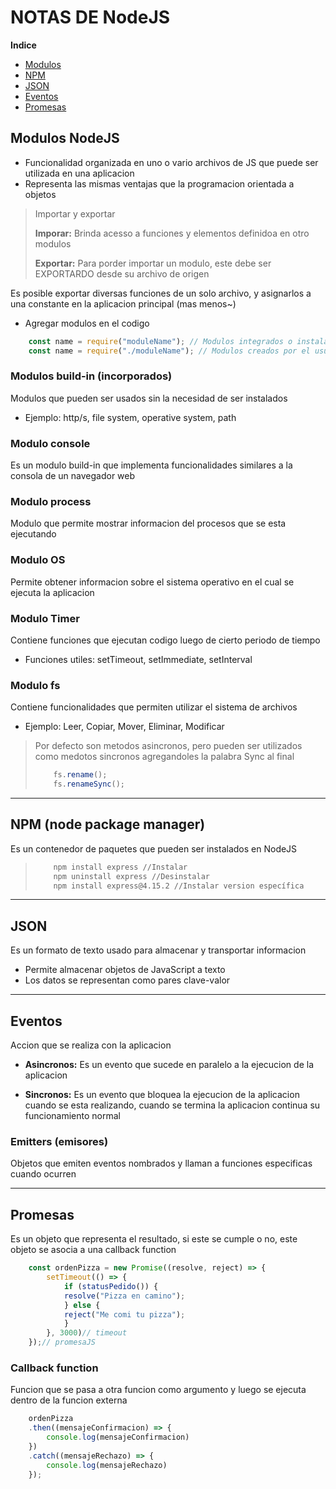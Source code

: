 # NOTAS DE NodeJS

**Indice** 

- [Modulos](#Modulos-NodeJS)
- [NPM](#NPM-node-package-manager)
- [JSON](#JSON)
- [Eventos](#Eventos)
- [Promesas](#Promesas)

## Modulos NodeJS

- Funcionalidad organizada en uno o vario archivos de JS que puede 
ser utilizada en una aplicacion
- Representa las mismas ventajas que la programacion orientada a objetos

> Importar y exportar
> 
>**Imporar:** Brinda acesso a funciones y elementos definidoa en otro modulos
>
>**Exportar:** Para porder importar un modulo, este debe ser EXPORTARDO desde
> su archivo de origen

Es posible exportar diversas funciones de un solo archivo, y asignarlos a una
constante en la aplicacion principal (mas menos~)

- Agregar modulos en el codigo
``` javascript
    const name = require("moduleName"); // Modulos integrados o instalados
    const name = require("./moduleName"); // Modulos creados por el usuario
```

### **Modulos build-in** (incorporados)

Modulos que pueden ser usados sin la necesidad de ser instalados
- Ejemplo: http/s, file system, operative system, path

### **Modulo console**

Es un modulo build-in que implementa funcionalidades similares a la consola de
un navegador web 

### **Modulo process**

Modulo que permite mostrar informacion del procesos que se esta ejecutando

### **Modulo OS**

Permite obtener informacion sobre el sistema operativo en el cual se ejecuta
la aplicacion

### **Modulo Timer**

Contiene funciones que ejecutan codigo luego de cierto periodo de tiempo
- Funciones utiles:  setTimeout, setImmediate, setInterval

### **Modulo fs**

Contiene funcionalidades que permiten utilizar el sistema de archivos
- Ejemplo: Leer, Copiar, Mover, Eliminar, Modificar
> Por defecto son metodos asincronos, pero pueden ser utilizados como medotos sincronos agregandoles la palabra Sync al final 
> ``` javascript
>     fs.rename();
>     fs.renameSync();
> ```

---

## NPM (node package manager)

Es un contenedor de paquetes que pueden ser instalados en NodeJS

> ``` bash
>     npm install express //Instalar
>     npm uninstall express //Desinstalar
>     npm install express@4.15.2 //Instalar version específica
> ```

---

## JSON

Es un formato de texto usado para almacenar y transportar informacion

- Permite almacenar objetos de JavaScript a texto
- Los datos se representan como pares clave-valor 


--- 

## Eventos

Accion que se realiza con la aplicacion 

- **Asincronos:**
    Es un evento que sucede en paralelo a la ejecucion de la aplicacion

- **Sincronos:**
    Es un evento que bloquea la ejecucion de la aplicacion cuando se esta
    realizando, cuando se termina la aplicacion continua su funcionamiento
    normal

### **Emitters** (emisores)

Objetos que emiten eventos nombrados y llaman a funciones especificas cuando
ocurren 

---

## Promesas

Es un objeto que representa el resultado, si este se cumple o no, este objeto
se asocia a una callback function

``` javascript
    const ordenPizza = new Promise((resolve, reject) => {
        setTimeout(() => {
            if (statusPedido()) {
            resolve("Pizza en camino");
            } else {
            reject("Me comi tu pizza");
            }
        }, 3000)// timeout
    });// promesaJS
```

### **Callback function**

Funcion que se pasa a otra funcion como argumento y luego se ejecuta dentro de 
la funcion externa

``` javascript
    ordenPizza
    .then((mensajeConfirmacion) => {
        console.log(mensajeConfirmacion)
    })
    .catch((mensajeRechazo) => {
        console.log(mensajeRechazo)
    });
```